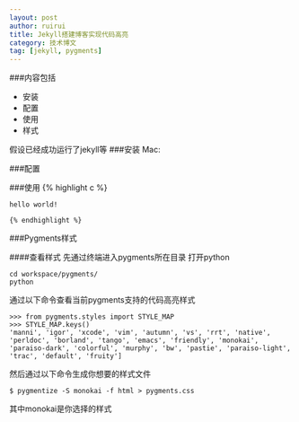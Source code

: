 ```yaml
---
layout: post
author: ruirui
title: Jekyll搭建博客实现代码高亮
category: 技术博文
tag: [jekyll, pygments]
---
```


###内容包括
* 安装
* 配置
* 使用
* 样式


假设已经成功运行了jekyll等
###安装
Mac:


###配置

###使用
	{% highlight c %}

	hello world!

	{% endhighlight %}

###Pygments样式

####查看样式
先通过终端进入pygments所在目录
打开python

	cd workspace/pygments/
	python

通过以下命令查看当前pygments支持的代码高亮样式

	>>> from pygments.styles import STYLE_MAP
	>>> STYLE_MAP.keys()
	'manni', 'igor', 'xcode', 'vim', 'autumn', 'vs', 'rrt', 'native', 'perldoc', 'borland', 'tango', 'emacs', 'friendly', 'monokai', 'paraiso-dark', 'colorful', 'murphy', 'bw', 'pastie', 'paraiso-light', 'trac', 'default', 'fruity']

然后通过以下命令生成你想要的样式文件

	$ pygmentize -S monokai -f html > pygments.css

其中monokai是你选择的样式 